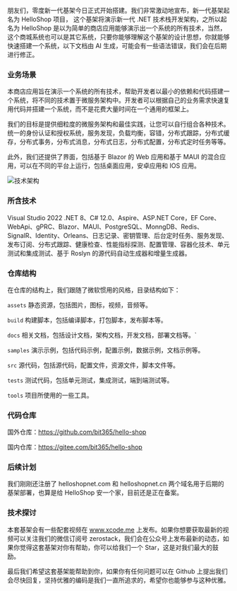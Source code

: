 朋友们，零度新一代基架今日正式开始搭建。我们非常激动地宣布，新一代基架起名为 HelloShop 项目， 这个基架将演示新一代 .NET 技术栈开发架构，之所以起名为 HelloShop 是以为简单的商店应用能够演示出一个系统的所有技术，当然，这个商城系统也可以是其它系统，只要你能够理解这个基架的设计思想，你就能够快速搭建一个系统，以下文档由 AI 生成，可能会有一些语法错误，我们会在后期进行修正。

### 业务场景

本商店应用旨在演示一个系统的所有技术，帮助开发者以最小的依赖和代码搭建一个系统，将不同的技术置于微服务架构中。开发者可以根据自己的业务需求快速复用代码并搭建一个系统，而不是花费大量时间在一个通用的框架上。

我们的目标是提供细粒度的微服务架构和最佳实践，让您可以自行组合各种技术。统一的身份认证和授权系统，服务发现，负载均衡，容错，分布式跟踪，分布式缓存，分布式事务，分布式消息，分布式日志，分布式配置，分布式定时任务等等。

此外，我们还提供了界面，包括基于 Blazor 的 Web 应用和基于 MAUI 的混合应用，可以在不同的平台上运行，包括桌面应用，安卓应用和 IOS 应用。

![技术架构](https://www.xcode.me/images/helloshop/architecture.svg)

### 所含技术

Visual Studio 2022 .NET 8、C# 12.0、Aspire、ASP.NET Core，EF Core、WebApi、gPRC、Blazor、MAUI、PostgreSQL、MonngDB、Redis、SignalR、Identity、Orleans、日志记录、密钥管理、后台定时任务、服务发现、发布订阅、分布式跟踪、健康检查、性能指标探测、配置管理、容器化技术、单元测试和集成测试、基于 Roslyn 的源代码自动生成器和增量生成器。

### 仓库结构

在仓库的结构上，我们跟随了微软惯用的风格，目录结构如下：

`assets` 静态资源，包括图片，图标，视频，音频等。

`build` 构建脚本，包括编译脚本，打包脚本，发布脚本等。

`docs` 相关文档，包括设计文档，架构文档，开发文档，部署文档等。`

`samples` 演示示例，包括代码示例，配置示例，数据示例，文档示例等。

`src` 源代码，包括源代码，配置文件，资源文件，脚本文件等。

`tests` 测试代码，包括单元测试，集成测试，端到端测试等。

`tools` 项目所使用的一些工具。

### 代码仓库

国外仓库：https://github.com/bit365/hello-shop

国内仓库：https://gitee.com/bit365/hello-shop

### 后续计划

我们刚刚还注册了 helloshopnet.com 和 helloshopnet.cn 两个域名用于后期的基架部署，也算是给 HelloShop 安一个家，目前还是正在备案。

### 技术探讨

本套基架会有一些配套视频在 www.xcode.me 上发布。如果你想要获取最新的视频可以关注我们的微信订阅号 zerostack，我们会在公众号上发布最新的动态，如果你觉得这套基架对你有帮助，你可以给我们一个 Star，这是对我们最大的鼓励。


最后我们希望这套基架能帮助到你，如果你有任何问题可以在 Github 上提出我们会尽快回复，坚持优雅的编码是我们一直所追求的，希望你也能够参与这种优雅。
